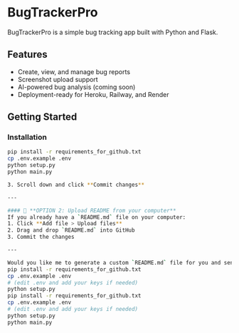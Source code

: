 # BugTrackerPro

BugTrackerPro is a simple bug tracking app built with Python and Flask.

## Features
- Create, view, and manage bug reports
- Screenshot upload support
- AI-powered bug analysis (coming soon)
- Deployment-ready for Heroku, Railway, and Render

## Getting Started

### Installation

```bash
pip install -r requirements_for_github.txt
cp .env.example .env
python setup.py
python main.py

3. Scroll down and click **Commit changes**

---

#### 🔵 **OPTION 2: Upload README from your computer**
If you already have a `README.md` file on your computer:
1. Click **Add file > Upload files**
2. Drag and drop `README.md` into GitHub
3. Commit the changes

---

Would you like me to generate a custom `README.md` file for you and send it back so you can just upload it?
pip install -r requirements_for_github.txt
cp .env.example .env
# (edit .env and add your keys if needed)
python setup.py
pip install -r requirements_for_github.txt
cp .env.example .env
# (edit .env and add your keys if needed)
python setup.py
python main.py
